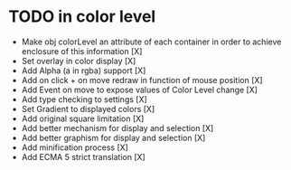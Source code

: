 # TODO in color level

- Make obj colorLevel an attribute of each container in order to achieve enclosure of this information [X]
- Set overlay in color display [X]
- Add Alpha (a in rgba) support [X]
- Add on click + on move redraw in function of mouse position [X]
- Add Event on move to expose values of Color Level change [X]
- Add type checking to settings [X]
- Set Gradient to displayed colors [X]
- Add original square limitation [X]
- Add better mechanism for display and selection [X]
- Add better graphism for display and selection [X]
- Add minification process [X]
- Add ECMA 5 strict translation [X]